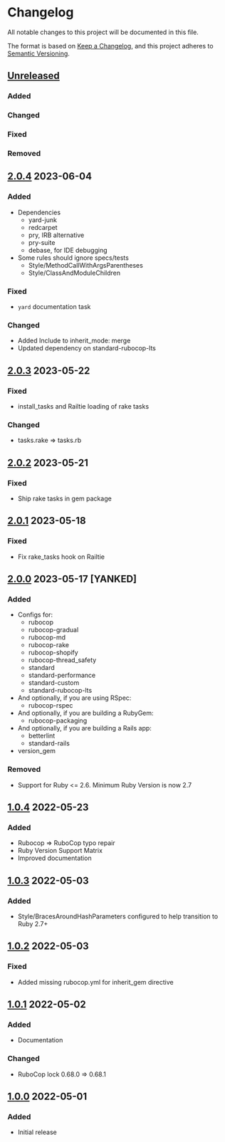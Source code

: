 # Changelog
All notable changes to this project will be documented in this file.

The format is based on [Keep a Changelog](https://keepachangelog.com/en/1.0.0/),
and this project adheres to [Semantic Versioning](https://semver.org/spec/v2.0.0.html).

## [Unreleased]
### Added
### Changed
### Fixed
### Removed

## [2.0.4] 2023-06-04
### Added
- Dependencies
  - yard-junk
  - redcarpet
  - pry, IRB alternative
  - pry-suite
  - debase,  for IDE debugging
- Some rules should ignore specs/tests
  - Style/MethodCallWithArgsParentheses
  - Style/ClassAndModuleChildren
### Fixed
- `yard` documentation task
### Changed
- Added Include to inherit_mode: merge
- Updated dependency on standard-rubocop-lts

## [2.0.3] 2023-05-22
### Fixed
- install_tasks and Railtie loading of rake tasks
### Changed
- tasks.rake => tasks.rb

## [2.0.2] 2023-05-21
### Fixed
- Ship rake tasks in gem package

## [2.0.1] 2023-05-18
### Fixed
- Fix rake_tasks hook on Railtie

## [2.0.0] 2023-05-17 [YANKED]
### Added
- Configs for:
  - rubocop
  - rubocop-gradual
  - rubocop-md
  - rubocop-rake
  - rubocop-shopify
  - rubocop-thread_safety
  - standard
  - standard-performance
  - standard-custom
  - standard-rubocop-lts
- And optionally, if you are using RSpec:
  - rubocop-rspec
- And optionally, if you are building a RubyGem:
  - rubocop-packaging
- And optionally, if you are building a Rails app:
  - betterlint
  - standard-rails
- version_gem
### Removed
- Support for Ruby <= 2.6. Minimum Ruby Version is now 2.7

## [1.0.4] 2022-05-23
### Added
- Rubocop => RuboCop typo repair
- Ruby Version Support Matrix
- Improved documentation

## [1.0.3] 2022-05-03
### Added
- Style/BracesAroundHashParameters configured to help transition to Ruby 2.7+

## [1.0.2] 2022-05-03
### Fixed
- Added missing rubocop.yml for inherit_gem directive

## [1.0.1] 2022-05-02
### Added
- Documentation

### Changed
- RuboCop lock 0.68.0 => 0.68.1

## [1.0.0] 2022-05-01
### Added
- Initial release

[Unreleased]: https://github.com/rubocop-lts/rubocop-ruby2_2/compare/v2.0.4...HEAD
[2.0.4]: https://github.com/rubocop-lts/rubocop-ruby2_2/compare/v2.0.3...v2.0.4
[2.0.3]: https://github.com/rubocop-lts/rubocop-ruby2_2/compare/v2.0.2...v2.0.3
[2.0.2]: https://github.com/rubocop-lts/rubocop-ruby2_2/compare/v2.0.1...v2.0.2
[2.0.1]: https://github.com/rubocop-lts/rubocop-ruby2_2/compare/v2.0.0...v2.0.1
[2.0.0]: https://github.com/rubocop-lts/rubocop-ruby2_2/compare/v1.0.4...v2.0.0
[1.0.4]: https://github.com/rubocop-lts/rubocop-ruby2_2/compare/v1.0.3...v1.0.4
[1.0.3]: https://github.com/rubocop-lts/rubocop-ruby2_2/compare/v1.0.2...v1.0.3
[1.0.2]: https://github.com/rubocop-lts/rubocop-ruby2_2/compare/v1.0.1...v1.0.2
[1.0.1]: https://github.com/rubocop-lts/rubocop-ruby2_2/compare/v1.0.0...v1.0.1
[1.0.0]: https://github.com/rubocop-lts/rubocop-ruby2_2/compare/b86f10e2f7a0ad4081b07782b3b924ef67acdeab...v1.0.0

